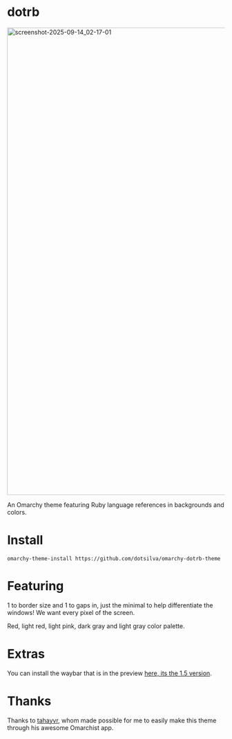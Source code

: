 # dotrb

<img width="1921" height="1080" alt="screenshot-2025-09-14_02-17-01" src="https://github.com/user-attachments/assets/4392885c-6423-48bf-a54a-3fb13bee2b44" />

An Omarchy theme featuring Ruby language references in backgrounds and colors.

# Install

```
omarchy-theme-install https://github.com/dotsilva/omarchy-dotrb-theme
```

# Featuring

1 to border size and 1 to gaps in, just the minimal to help differentiate the windows! We want every pixel of the screen.

Red, light red, light pink, dark gray and light gray color palette.

# Extras

You can install the waybar that is in the preview [here, its the 1.5 version](https://github.com/adsovetzky/Adsovetzky-Omarchy-s-Waybar).

# Thanks

Thanks to [tahayvr](https://github.com/tahayvr/omarchist), whom made possible for me to easily make this theme through his awesome Omarchist app.
